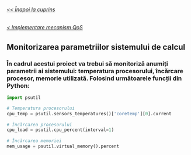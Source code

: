 ###### [<< Înapoi la cuprins](../Cuprins.md)
###### [< Implementare mecanism QoS](08.%20Implementare%20mecanism%20QoS0,%201%20și%202.md)
## Monitorizarea parametriilor sistemului de calcul
### În cadrul acestui proiect va trebui să monitoriză anumiți parametrii ai sistemului: temperatura procesorului, încărcare procesor, memorie utilizată. Folosind următoarele funcții din Python:
```Python
import psutil

# Temperatura procesorului
cpu_temp = psutil.sensors_temperatures()['coretemp'][0].current
    
# Încărcarea procesorului
cpu_load = psutil.cpu_percent(interval=1)
    
# Încărcarea memoriei
mem_usage = psutil.virtual_memory().percent
```